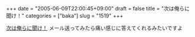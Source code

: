 +++
date = "2005-06-09T22:00:45+09:00"
draft = false
title = "次は俺らに聞け！"
categories = ["baka"]
slug = "1519"
+++

<a href="http://kike.jugem.jp/" target="_blank">次は俺らに聞け！</a>
メール送ってみたら痛い感じに答えてくれるみたいですよ
